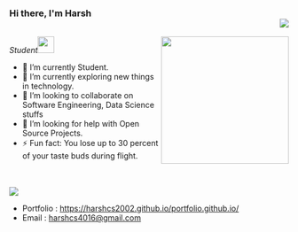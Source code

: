 ### Hi there, I'm Harsh  <div align = 'right'>![](https://komarev.com/ghpvc/?username=shobhitsrivastava-ds&color=yellow)</div>

<img align='right' src="https://media.giphy.com/media/M9gbBd9nbDrOTu1Mqx/giphy.gif" width="230">
<p><em>Student<img src="https://media.giphy.com/media/WUlplcMpOCEmTGBtBW/giphy.gif" width="30"> 
</em></p>

- 🔭 I’m currently Student.
- 🌱 I’m currently exploring new things in technology.
- 👯 I’m looking to collaborate on Software Engineering, Data Science stuffs
- 🤔 I’m looking for help with Open Source Projects.
- ⚡ Fun fact: You lose up to 30 percent of your taste buds during flight.
<br><br>
<br>

<img src="https://spectrapackautomation.com/img/contactme.gif" />

- Portfolio : https://harshcs2002.github.io/portfolio.github.io/
- Email : harshcs4016@gmail.com


